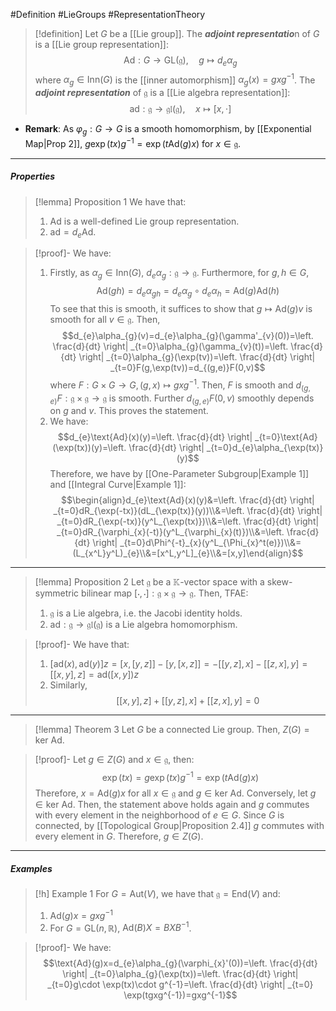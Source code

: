 #Definition #LieGroups #RepresentationTheory 

> [!definition]
> Let $G$ be a [[Lie group]]. The ***adjoint representatio***n of $G$ is a [[Lie group representation]]:$$\text{Ad}:G\to \text{GL}(\mathfrak{g}),\quad g\mapsto d_{e}\alpha_{g}$$where $\alpha_{g}\in \text{Inn}(G)$ is the [[inner automorphism]] $\alpha_{g}(x)=gxg^{-1}$. The ***adjoint representation*** of $\mathfrak{g}$ is a [[Lie algebra representation]]: $$\text{ad}: \mathfrak{g}\to \mathfrak{gl}(\mathfrak{g}),\quad x\mapsto[x,\cdot ]$$
- **Remark**: As $\varphi_{g}:G\to G$ is a smooth homomorphism, by [[Exponential Map|Prop 2]], $g\exp(tx)g^{-1}=\exp(t\text{Ad}(g)x)$ for $x\in \mathfrak{g}$.
---
##### Properties
> [!lemma] Proposition 1
> We have that:
> 1. $\text{Ad}$ is a well-defined Lie group representation.
> 2. $\text{ad}=d_{e}\text{Ad}$.

> [!proof]-
> We have:
> 1. Firstly, as $\alpha_{g}\in \text{Inn}(G)$, $d_{e}\alpha_{g}:\mathfrak{g}\to \mathfrak{g}$. Furthermore, for $g,h\in G$, $$\text{Ad}(gh)=d_{e}\alpha_{gh}=d_{e}\alpha_{g} \circ d_{e}\alpha_{h}=\text{Ad}(g)\text{Ad}(h)$$To see that this is smooth, it suffices to show that $g\mapsto \text{Ad}(g)v$ is smooth for all $v\in \mathfrak{g}$. Then, $$d_{e}\alpha_{g}(v)=d_{e}\alpha_{g}(\gamma'_{v}(0))=\left. \frac{d}{dt} \right| _{t=0}\alpha_{g}(\gamma_{v}(t))=\left. \frac{d}{dt} \right| _{t=0}\alpha_{g}(\exp(tv))=\left. \frac{d}{dt} \right| _{t=0}F(g,\exp(tv))=d_{(g,e)}F(0,v)$$where $F:G\times G\to G,(g,x)\mapsto gxg^{-1}$. Then, $F$ is smooth and $d_{(g,e)}F:\mathfrak{g}\times \mathfrak{g}\to \mathfrak{g}$ is smooth. Further $d_{(g,e)}F(0,v)$ smoothly depends on $g$ and $v$. This proves the statement.
> 2. We have: $$d_{e}\text{Ad}(x)(y)=\left. \frac{d}{dt} \right| _{t=0}\text{Ad}(\exp(tx))(y)=\left. \frac{d}{dt} \right| _{t=0}d_{e}\alpha_{\exp(tx)}(y)$$Therefore, we have by [[One-Parameter Subgroup|Example 1]] and [[Integral Curve|Example 1]]: $$\begin{align}d_{e}\text{Ad}(x)(y)&=\left. \frac{d}{dt} \right| _{t=0}dR_{\exp(-tx)}(dL_{\exp(tx)}(y))\\&=\left. \frac{d}{dt} \right| _{t=0}dR_{\exp(-tx)}(y^L_{\exp(tx)})\\&=\left. \frac{d}{dt} \right| _{t=0}dR_{\varphi_{x}(-t)}(y^L_{\varphi_{x}(t)})\\&=\left. \frac{d}{dt} \right| _{t=0}d\Phi^{-t}_{x}(y^L_{\Phi_{x}^t(e)})\\&=(L_{x^L}y^L)_{e}\\&=[x^L,y^L]_{e}\\&=[x,y]\end{align}$$
---
> [!lemma] Proposition 2
> Let $\mathfrak{g}$ be a $\mathbb{K}$-vector space with a skew-symmetric bilinear map $[\cdot,\cdot]:\mathfrak{g}\times \mathfrak{g}\to \mathfrak{g}$. Then, TFAE:
> 1. $\mathfrak{g}$ is a Lie algebra, i.e. the Jacobi identity holds.
> 2. $\text{ad}:\mathfrak{g}\to \mathfrak{gl}(\mathfrak{g})$ is a Lie algebra homomorphism.

> [!proof]-
> We have that:
> 1. $[\text{ad}(x),\text{ad}(y)]z=[x,[y,z]]-[y,[x,z]]=-[[y,z],x]-[[z,x],y]=[[x,y],z]=\text{ad}([x,y])z$
> 2. Similarly, $$[[x,y],z]+[[y,z],x]+[[z,x],y]=0$$
---
> [!lemma] Theorem 3
> Let $G$ be a connected Lie group. Then, $Z(G)=\text{ker }\text{Ad}$.

> [!proof]-
> Let $g\in Z(G)$ and $x\in \mathfrak{g}$, then: $$\exp(tx)=g \exp(tx)g ^{-1}=\exp(t\text{Ad}(g)x)$$Therefore, $x=\text{Ad}(g)x$ for all $x\in \mathfrak{g}$ and $g\in \text{ker Ad}$. Conversely, let $g\in \text{ker Ad}$. Then, the statement above holds again and $g$ commutes with every element in the neighborhood of $e\in G$. Since $G$ is connected, by [[Topological Group|Proposition 2.4]] $g$ commutes with every element in $G$. Therefore, $g\in Z(G)$.
---
##### Examples
> [!h] Example 1
> For $G=\text{Aut}(V)$, we have that $\mathfrak{g}=\text{End}(V)$ and: 
> 1. $\text{Ad}(g)x=gxg^{-1}$
> 2. For $G=\text{GL}(n,\mathbb{R})$, $\text{Ad}(B)X=BXB^{-1}$.

> [!proof]-
> We have:
> $$\text{Ad}(g)x=d_{e}\alpha_{g}(\varphi_{x}'(0))=\left. \frac{d}{dt} \right| _{t=0}\alpha_{g}(\exp(tx))=\left. \frac{d}{dt} \right| _{t=0}g\cdot \exp(tx)\cdot g^{-1}=\left. \frac{d}{dt} \right| _{t=0} \exp(tgxg^{-1})=gxg^{-1}$$
>